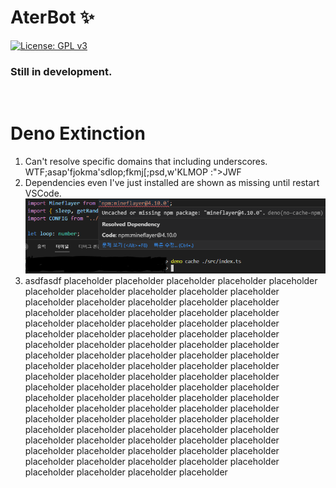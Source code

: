 # AterBot ✨  
[![License: GPL v3](https://img.shields.io/badge/License-GPLv3-blue.svg)](/LICENSE)  

### Still in development.
<br/>



# Deno Extinction
1. Can't resolve specific domains that including underscores. WTF;asap'fjokma'sdlop;fkmj[;psd,w'KLMOP :">JWF
2. Dependencies even I've just installed are shown as missing until restart VSCode.
![image.png](./misc/readme/missing_dep_cache.png)
3. asdfasdf placeholder placeholder placeholder placeholder placeholder placeholder placeholder placeholder placeholder placeholder placeholder placeholder placeholder placeholder placeholder placeholder placeholder placeholder placeholder placeholder placeholder placeholder placeholder placeholder placeholder placeholder placeholder placeholder placeholder placeholder placeholder placeholder placeholder placeholder placeholder placeholder placeholder placeholder placeholder placeholder placeholder placeholder placeholder placeholder placeholder placeholder placeholder placeholder placeholder placeholder placeholder placeholder placeholder placeholder placeholder placeholder placeholder placeholder placeholder placeholder placeholder placeholder placeholder placeholder placeholder placeholder placeholder placeholder placeholder placeholder placeholder placeholder placeholder placeholder placeholder placeholder placeholder placeholder placeholder placeholder placeholder placeholder placeholder placeholder placeholder placeholder placeholder placeholder placeholder placeholder placeholder placeholder placeholder placeholder